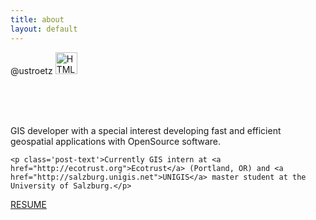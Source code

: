 ```yaml
---
title: about
layout: default
---
```


<body>
	
<div class="post">
	<p>
	<a class='post-title'>@ustroetz</a>
	<a href="https://github.com/ustroetzd">
	<img src="https://github.global.ssl.fastly.net/images/modules/logos_page/GitHub-Mark.png" alt="HTML tutorial" width="35px" height="35px"/></a>
	</p>
	</p></br></br></br>
	<p class='post-text'>GIS developer with a special interest developing fast and efficient geospatial applications with OpenSource software.</p>
	
	<p class='post-text'>Currently GIS intern at <a href="http://ecotrust.org">Ecotrust</a> (Portland, OR) and <a href="http://salzburg.unigis.net">UNIGIS</a> master student at the University of Salzburg.</p>
	

</div>
<div class="connect">

<a class="resume" href="/Resume/resume_ustroetz.pdf">RESUME</a>

</div>

